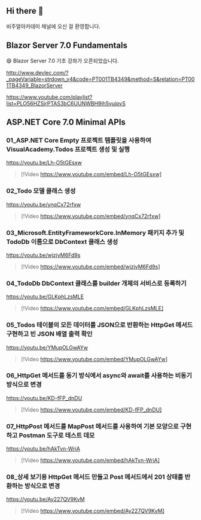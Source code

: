 ## Hi there 👋

비주얼아카데미 채널에 오신 걸 환영합니다.

## Blazor Server 7.0 Fundamentals 

😄 Blazor Server 7.0 기초 강좌가 오픈되었습니다.

http://www.devlec.com/?_pageVariable=strdown_v4&code=PT001TB4349&method=S&relation=PT001TB4349_BlazorServer

https://www.youtube.com/playlist?list=PLO56HZSjrPTAS3bC6UUNWBH9ih5yujpvS


<!--
**VisualAcademy/VisualAcademy** is a ✨ _special_ ✨ repository because its `README.md` (this file) appears on your GitHub profile.

Here are some ideas to get you started:

- 🔭 I’m currently working on ...
- 🌱 I’m currently learning ...
- 👯 I’m looking to collaborate on ...
- 🤔 I’m looking for help with ...
- 💬 Ask me about ...
- 📫 How to reach me: ...
- 😄 Pronouns: ...
- ⚡ Fun fact: ...
-->


## ASP.NET Core 7.0 Minimal APIs

### 01_ASP.NET Core Empty 프로젝트 템플릿을 사용하여 VisualAcademy.Todos 프로젝트 생성 및 실행

https://youtu.be/Lh-O5tGEsxw

> [!Video https://www.youtube.com/embed/Lh-O5tGEsxw]

### 02_Todo 모델 클래스 생성

https://youtu.be/ynqCx72rfxw

> [!Video https://www.youtube.com/embed/ynqCx72rfxw]

### 03_Microsoft.EntityFrameworkCore.InMemory 패키지 추가 및 TodoDb 이름으로 DbContext 클래스 생성

https://youtu.be/wjzjyM6Fd9s

> [!Video https://www.youtube.com/embed/wjzjyM6Fd9s]

### 04_TodoDb DbContext 클래스를 builder 개체의 서비스로 등록하기

https://youtu.be/GLKphLzsMLE

> [!Video https://www.youtube.com/embed/GLKphLzsMLE]

### 05_Todos 테이블의 모든 데이터를 JSON으로 반환하는 HttpGet 메서드 구현하고 빈 JSON 배열 출력 확인

https://youtu.be/YMupOLGwAYw

> [!Video https://www.youtube.com/embed/YMupOLGwAYw]

### 06_HttpGet 메서드를 동기 방식에서 async와 await를 사용하는 비동기 방식으로 변경

https://youtu.be/KD-fFP_dnDU

> [!Video https://www.youtube.com/embed/KD-fFP_dnDU]

### 07_HttpPost 메서드를 MapPost 메서드를 사용하여 기본 모양으로 구현하고 Postman 도구로 테스트 데모

https://youtu.be/hAkTvn-WriA

> [!Video https://www.youtube.com/embed/hAkTvn-WriA]

### 08_상세 보기용 HttpGet 메서드 만들고 Post 메서드에서 201 상태를 반환하는 방식으로 변경

https://youtu.be/Ay227QV9KvM

> [!Video https://www.youtube.com/embed/Ay227QV9KvM]
